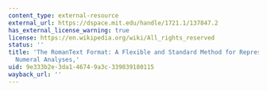 ```yaml
---
content_type: external-resource
external_url: https://dspace.mit.edu/handle/1721.1/137847.2
has_external_license_warning: true
license: https://en.wikipedia.org/wiki/All_rights_reserved
status: ''
title: 'The RomanText Format: A Flexible and Standard Method for Representing Roman
  Numeral Analyses,'
uid: 9e333b2e-3da1-4674-9a3c-339839180115
wayback_url: ''
---
```

